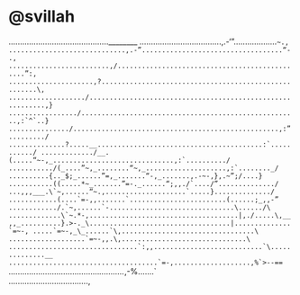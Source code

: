 # @svillah 
............................................________
....................................,.-‘”...................``~.,
.............................,.-”...................................“-.,
.........................,/...............................................”:,
.....................,?......................................................\,
.................../...........................................................,}
................./......................................................,:`^`..}
.............../...................................................,:”........./
..............?.....__.........................................:`.........../
............./__.(.....“~-,_..............................,:`........../
.........../(_....”~,_........“~,_....................,:`........_/
..........{.._$;_......”=,_.......“-,_.......,.-~-,},.~”;/....}
...........((.....*~_.......”=-._......“;,,./`..../”............../
...,,,___.\`~,......“~.,....................`.....}............../
............(....`=-,,.......`........................(......;_,,-”
............/.`~,......`-...............................\....../\
.............\`~.*-,.....................................|,./.....\,__
,,_..........}.>-._\...................................|..............`=~-,
.....`=~-,_\_......`\,.................................\
...................`=~-,,.\,...............................\
................................`:,,...........................`\..............__
.....................................`=-,...................,%`>--==``
........................................_\..........._,-%.......`\
...................................,
